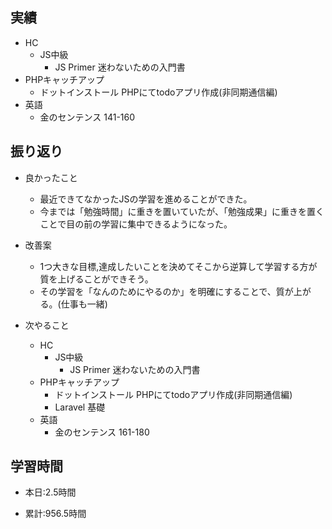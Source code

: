 ## 実績
  - HC
    - JS中級
      - JS Primer 迷わないための入門書
  - PHPキャッチアップ
    - ドットインストール PHPにてtodoアプリ作成(非同期通信編)
  - 英語
    - 金のセンテンス 141-160




## 振り返り
- 良かったこと
  - 最近できてなかったJSの学習を進めることができた。
  - 今までは「勉強時間」に重きを置いていたが、「勉強成果」に重きを置くことで目の前の学習に集中できるようになった。
- 改善案
  - 1つ大きな目標,達成したいことを決めてそこから逆算して学習する方が質を上げることができそう。
  - その学習を「なんのためにやるのか」を明確にすることで、質が上がる。(仕事も一緒)


- 次やること
  - HC
    - JS中級
      - JS Primer 迷わないための入門書
  - PHPキャッチアップ
    - ドットインストール PHPにてtodoアプリ作成(非同期通信編)
    - Laravel 基礎
  - 英語
    - 金のセンテンス 161-180

## 学習時間
- 本日:2.5時間

- 累計:956.5時間